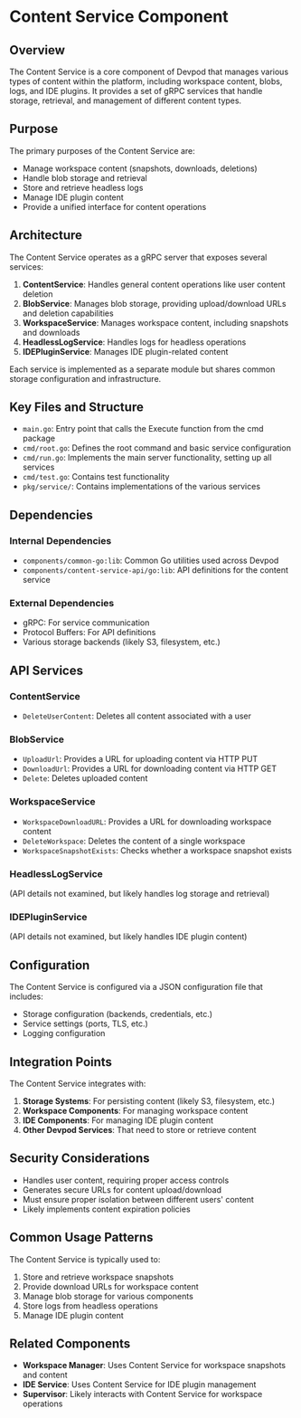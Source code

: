 # Content Service Component

## Overview

The Content Service is a core component of Devpod that manages various types of content within the platform, including workspace content, blobs, logs, and IDE plugins. It provides a set of gRPC services that handle storage, retrieval, and management of different content types.

## Purpose

The primary purposes of the Content Service are:
- Manage workspace content (snapshots, downloads, deletions)
- Handle blob storage and retrieval
- Store and retrieve headless logs
- Manage IDE plugin content
- Provide a unified interface for content operations

## Architecture

The Content Service operates as a gRPC server that exposes several services:

1. **ContentService**: Handles general content operations like user content deletion
2. **BlobService**: Manages blob storage, providing upload/download URLs and deletion capabilities
3. **WorkspaceService**: Manages workspace content, including snapshots and downloads
4. **HeadlessLogService**: Handles logs for headless operations
5. **IDEPluginService**: Manages IDE plugin-related content

Each service is implemented as a separate module but shares common storage configuration and infrastructure.

## Key Files and Structure

- `main.go`: Entry point that calls the Execute function from the cmd package
- `cmd/root.go`: Defines the root command and basic service configuration
- `cmd/run.go`: Implements the main server functionality, setting up all services
- `cmd/test.go`: Contains test functionality
- `pkg/service/`: Contains implementations of the various services

## Dependencies

### Internal Dependencies
- `components/common-go:lib`: Common Go utilities used across Devpod
- `components/content-service-api/go:lib`: API definitions for the content service

### External Dependencies
- gRPC: For service communication
- Protocol Buffers: For API definitions
- Various storage backends (likely S3, filesystem, etc.)

## API Services

### ContentService
- `DeleteUserContent`: Deletes all content associated with a user

### BlobService
- `UploadUrl`: Provides a URL for uploading content via HTTP PUT
- `DownloadUrl`: Provides a URL for downloading content via HTTP GET
- `Delete`: Deletes uploaded content

### WorkspaceService
- `WorkspaceDownloadURL`: Provides a URL for downloading workspace content
- `DeleteWorkspace`: Deletes the content of a single workspace
- `WorkspaceSnapshotExists`: Checks whether a workspace snapshot exists

### HeadlessLogService
(API details not examined, but likely handles log storage and retrieval)

### IDEPluginService
(API details not examined, but likely handles IDE plugin content)

## Configuration

The Content Service is configured via a JSON configuration file that includes:
- Storage configuration (backends, credentials, etc.)
- Service settings (ports, TLS, etc.)
- Logging configuration

## Integration Points

The Content Service integrates with:
1. **Storage Systems**: For persisting content (likely S3, filesystem, etc.)
2. **Workspace Components**: For managing workspace content
3. **IDE Components**: For managing IDE plugin content
4. **Other Devpod Services**: That need to store or retrieve content

## Security Considerations

- Handles user content, requiring proper access controls
- Generates secure URLs for content upload/download
- Must ensure proper isolation between different users' content
- Likely implements content expiration policies

## Common Usage Patterns

The Content Service is typically used to:
1. Store and retrieve workspace snapshots
2. Provide download URLs for workspace content
3. Manage blob storage for various components
4. Store logs from headless operations
5. Manage IDE plugin content

## Related Components

- **Workspace Manager**: Uses Content Service for workspace snapshots and content
- **IDE Service**: Uses Content Service for IDE plugin management
- **Supervisor**: Likely interacts with Content Service for workspace operations

